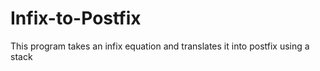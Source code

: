 # Infix-to-Postfix
This program takes an infix equation and translates it into postfix using a stack